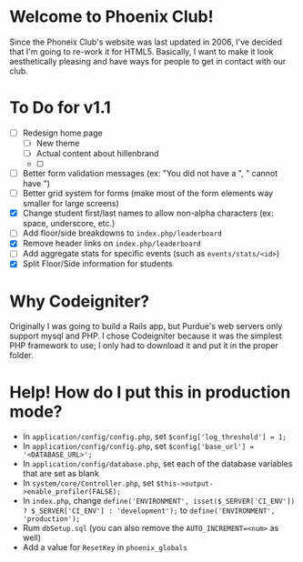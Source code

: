 # Welcome to Phoenix Club!
Since the Phoneix Club's website was last updated in 2006, I've decided that I'm going to re-work it for HTML5. Basically, I want to make it look aesthetically pleasing and have ways for people to get in contact with our club.

# To Do for v1.1
- [ ] Redesign home page
	- [ ] New theme
	- [ ] Actual content about hillenbrand
	- [ ] 
- [ ] Better form validation messages (ex: "You did not have a <field>", "<Field> cannot have <this>")
- [ ] Better grid system for forms (make most of the form elements way smaller for large screens)
- [X] Change student first/last names to allow non-alpha characters (ex: space, underscore, etc.)
- [ ] Add floor/side breakdowns to `index.php/leaderboard`
- [X] Remove header links on `index.php/leaderboard`
- [ ] Add aggregate stats for specific events (such as `events/stats/<id>`)
- [X] Split Floor/Side information for students

# Why Codeigniter?
Originally I was going to build a Rails app, but Purdue's web servers only support mysql and PHP. I chose Codeigniter because it was the simplest PHP framework to use; I only had to download it and put it in the proper folder.

# Help! How do I put this in production mode?
- In `application/config/config.php`, set `$config['log_threshold'] = 1;`
- In `application/config/config.php`, set `$config['base_url'] = '<DATABASE_URL>';`
- In `application/config/database.php`, set each of the database variables that are set as blank
- In `system/core/Controller.php`, set `$this->output->enable_profiler(FALSE);`
- In `index.php`, change `define('ENVIRONMENT', isset($_SERVER['CI_ENV']) ? $_SERVER['CI_ENV'] : 'development');` to `define('ENVIRONMENT', 'production');`
- Rum `dbSetup.sql` (you can also remove the `AUTO_INCREMENT=<num>` as well)
- Add a value for `ResetKey` in `phoenix_globals`
